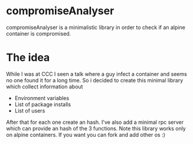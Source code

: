 # compromiseAnalyser
compromiseAnalyser is a minimalistic library in order to check if an alpine container is compromised.

# The idea
While I was at CCC I seen a talk where a guy infect a container and seems no one found it for a long time. So i decided to create this minimal library which collect information about

* Environment variables
* List of package installs
* List of users

After that for each one create an hash. I've also add a minimal rpc server which can provide an hash of the 3 functions. Note this library works only on alpine containers. If you want you can fork and add other os :)
